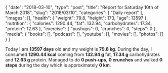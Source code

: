 {
    "date": "2018-03-10",
    "type": "post",
    "title": "Report for Saturday 10th of March 2018",
    "slug": "2018\/03\/10",
    "categories": [
        "Daily report"
    ],
    "images": [],
    "health": {
        "weight": 79.8,
        "height": 173,
        "age": 13597
    },
    "nutrition": {
        "calories": 1290.44,
        "fat": 132.94,
        "carbohydrates": 17.34,
        "protein": 12.63
    },
    "exercise": {
        "pushups": 0,
        "crunches": 0,
        "steps": 0
    },
    "media": {
        "books": [],
        "podcast": [],
        "youtube": [],
        "movies": [],
        "photos": []
    }
}

Today I am <strong>13597 days</strong> old and my weight is <strong>79.8 kg</strong>. During the day, I consumed <strong>1290.44 kcal</strong> coming from <strong>132.94 g</strong> fat, <strong>17.34 g</strong> carbohydrates and <strong>12.63 g</strong> protein. Managed to do <strong>0 push-ups</strong>, <strong>0 crunches</strong> and walked <strong>0 steps</strong> during the day which is approximately <strong>0 km</strong>.